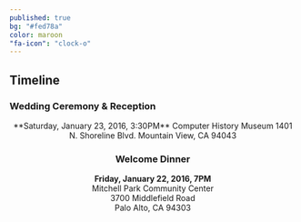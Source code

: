 ```yaml
---
published: true
bg: "#fed78a"
color: maroon
"fa-icon": "clock-o"
---
```















## Timeline

### Wedding Ceremony & Reception    

<center>**Saturday, January 23, 2016, 3:30PM**   
Computer History Museum    
1401 N. Shoreline Blvd.    
Mountain View, CA 94043    
    
    
    
    
### Welcome Dinner   


<div><center><b>Friday, January 22, 2016, 7PM    </b><br>
Mitchell Park Community Center    <br>
3700 Middlefield Road    <br>
Palo Alto, CA 94303<br>
</div>